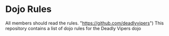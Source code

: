 Dojo Rules
==========
All members should read the rules.  "https://github.com/deadlyvipers")
This repository contains a list of dojo rules for the Deadly Vipers dojo


